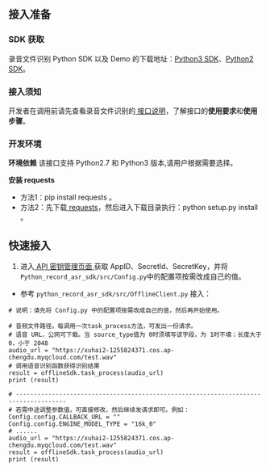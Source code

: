 ## 接入准备
### SDK 获取
录音文件识别 Python SDK 以及 Demo 的下载地址：[Python3 SDK](https://sdk-1256085166.cos.ap-shanghai.myqcloud.com/python_record_asr_sdk_v3.tar.gz)、[Python2 SDK](https://sdk-1256085166.cos.ap-shanghai.myqcloud.com/python_record_asr_sdk.tar.gz)。
### 接入须知
开发者在调用前请先查看录音文件识别的[ 接口说明](https://cloud.tencent.com/document/product/1093/37139)，了解接口的**使用要求**和**使用步骤**。
### 开发环境
**环境依赖**
该接口支持 Python2.7 和 Python3 版本,请用户根据需要选择。

**安装 requests**
- 方法1：pip install requests 。
- 方法2：先下载[ requests](https://2.python-requests.org//zh_CN/latest/user/install.html#install)，然后进入下载目录执行：python setup.py install 。

## 快速接入
1. 进入[ API 密钥管理页面 ](https://console.cloud.tencent.com/cam/capi)获取 AppID、SecretId、SecretKey，并将```Python_record_asr_sdk/src/Config.py```中的配置项按需改成自己的值。
+ 参考 ```python_record_asr_sdk/src/OfflineClient.py``` 接入：

```
# 说明：请先将 Config.py 中的配置项按需改成自己的值，然后再开始使用。

# 音频文件路径。每调用一次task_process方法，可发出一份请求。
# 语音 URL，公网可下载。当 source_type值为 0时须填写该字段，为 1时不填；长度大于 0，小于 2048
audio_url = "https://xuhai2-1255824371.cos.ap-chengdu.myqcloud.com/test.wav"
# 调用语音识别函数获得识别结果
result = offlineSdk.task_process(audio_url)
print (result)

# ------------------------------------------------------------------------------------
# 若需中途调整参数值，可直接修改，然后继续发请求即可。例如：
Config.config.CALLBACK_URL = ""
Config.config.ENGINE_MODEL_TYPE = "16k_0"
# ......
audio_url = "https://xuhai2-1255824371.cos.ap-chengdu.myqcloud.com/test.wav"
result = offlineSdk.task_process(audio_url)
print (result)
```

